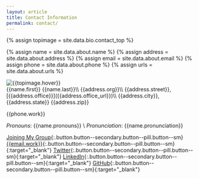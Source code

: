 ```yaml
---
layout: article
title: Contact Information
permalink: contact/
---
```

{% assign topimage = site.data.bio.contact_top %}

{% assign name = site.data.about.name %}
{% assign address = site.data.about.address %}
{% assign email = site.data.about.email %}
{% assign phone = site.data.about.phone %}
{% assign urls = site.data.about.urls %}


<div class="item">
<div class="item__image">
<img class="image-96--xl" src="{{topimage.image}}" title="{{topimage.hover}}"/>
</div>
<div class="item__content" markdown=1>
{{name.first}} {{name.last}}\\
{{address.org}}\\
{{address.street}}, [{{address.office}}]({{address.office_url}})\\
{{address.city}}, {{address.state}} {{address.zip}}

{{phone.work}}

*Pronouns*:  {{name.pronouns}} \\
*Pronunciation*:  {{name.pronunciation}}
</div>
</div>

[Joining My Group](/join){:.button.button--secondary.button--pill.button--sm}
[{{email.work}}](mailto:{{email.work}}){:.button.button--secondary.button--pill.button--sm}{:target="_blank"}
[Twitter]({{urls.twitter}}){:.button.button--secondary.button--pill.button--sm}{:target="_blank"}
[LinkedIn]({{urls.linkedin}}){:.button.button--secondary.button--pill.button--sm}{:target="_blank"}
[GitHub]({{urls.github}}){:.button.button--secondary.button--pill.button--sm}{:target="_blank"}

